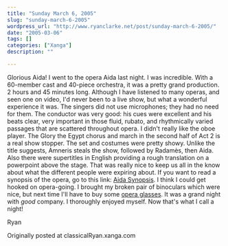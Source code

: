 ```yaml
---
title: "Sunday March 6, 2005"
slug: "sunday-march-6-2005"
wordpress_url: "http://www.ryanclarke.net/post/sunday-march-6-2005/"
date: "2005-03-06"
tags: []
categories: ["Xanga"]
description: ""

---
```


Glorious Aida!
 I went to the opera Aida last night. I was incredible. With a 60-member cast and 40-piece orchestra, it was a pretty grand production. 2 hours and 45 minutes long. Although I have listened to many operas, and seen one on video, I'd never been to a live show, but what a wonderful experience it was. The singers did not use microphones; they had no need for them. The conductor was very good: his cues were excellent and his beats clear, very important in those fluid, rubato, and rhythmically varied passages that are scattered throughout opera. I didn't really like the oboe player. The Glory the Egypt chorus and march in the second half of Act 2 is a real show stopper. The set and costumes were pretty showy. Unlike the title suggests, Amneris steals the show, followed by Radamès, then Aida. Also there were supertitles in English providing a rough translation on a powerpoint above the stage. That was really nice to keep us all in the know about what the different people were expiring about. If you want to read a synopsis of the opera, go to this link: [Aida Synopsis](http://www.metopera.org/synopses/aida.html). I think I could get hooked on opera-going. I brought my broken pair of binoculars which were nice, but next time I'll have to buy some [opera glasses](http://www.binoculars.com/images/zhu_metro_1.jpg). It was a grand night with *good* company. I thoroughly enjoyed myself. Now that's what I call a night!

Ryan

Originally posted at classicalRyan.xanga.com

